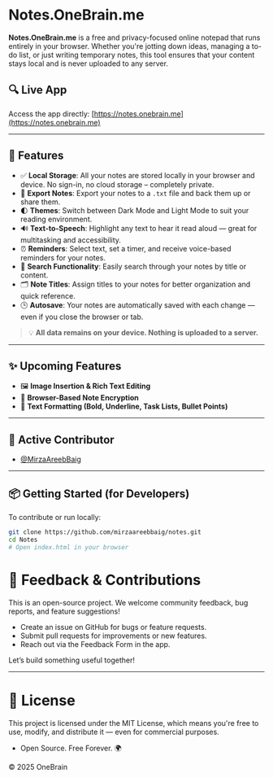 # Notes.OneBrain.me

**Notes.OneBrain.me** is a free and privacy-focused online notepad that runs entirely in your browser. Whether you're jotting down ideas, managing a to-do list, or just writing temporary notes, this tool ensures that your content stays local and is never uploaded to any server.

## 🔍 Live App

Access the app directly: [https://notes.onebrain.me](https://notes.onebrain.me)

---

## 📝 Features

- ✅ **Local Storage**: All your notes are stored locally in your browser and device. No sign-in, no cloud storage – completely private.
- 📁 **Export Notes**: Export your notes to a `.txt` file and back them up or share them.
- 🌓 **Themes**: Switch between Dark Mode and Light Mode to suit your reading environment.
- 🔊 **Text-to-Speech**: Highlight any text to hear it read aloud — great for multitasking and accessibility.
- ⏰ **Reminders**: Select text, set a timer, and receive voice-based reminders for your notes.
- 🔎 **Search Functionality**: Easily search through your notes by title or content.
- 🗂️ **Note Titles**: Assign titles to your notes for better organization and quick reference.
- 🕒 **Autosave**: Your notes are automatically saved with each change — even if you close the browser or tab.

> 💡 **All data remains on your device. Nothing is uploaded to a server.**

---

## ✨ Upcoming Features

- 🖼️ **Image Insertion & Rich Text Editing**
- 🔐 **Browser-Based Note Encryption**
- 📝 **Text Formatting (Bold, Underline, Task Lists, Bullet Points)**

---

## 👥 Active Contributor

- [@MirzaAreebBaig](https://github.com/MirzaAreebBaig)

---

## 📦 Getting Started (for Developers)

To contribute or run locally:

```bash
git clone https://github.com/mirzaareebbaig/notes.git
cd Notes
# Open index.html in your browser
```
# 💬 Feedback & Contributions

This is an open-source project. We welcome community feedback, bug reports, and feature suggestions!

- Create an issue on GitHub for bugs or feature requests.
- Submit pull requests for improvements or new features.
- Reach out via the Feedback Form in the app.

Let’s build something useful together!

---

# 📄 License

This project is licensed under the MIT License, which means you're free to use, modify, and distribute it — even for commercial purposes.

- Open Source. Free Forever. 🌍

© 2025 OneBrain


